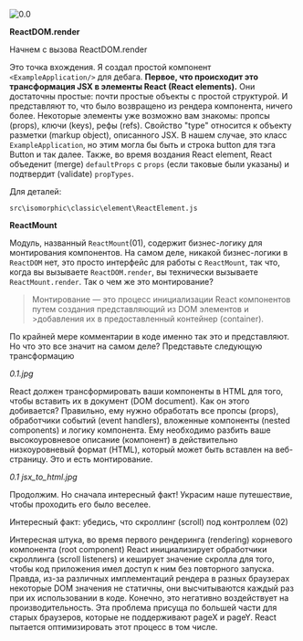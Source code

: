 ![0.0](https://raw.githubusercontent.com/Bogdan-Lyashenko/Under-the-hood-ReactJS/236a844a24f38edc8c3d5c2cb9be53d91e0031dc/stack/images/0/part-0.svg)

**ReactDOM.render**

Начнем с вызова ReactDOM.render

Это точка вхождения. Я создал простой компонент `<ExampleApplication/>` для дебага. **Первое, что происходит это трансформация JSX в элементы React (React elements).** Они достаточны простые: почти простые объекты с простой структурой. И представляют то, что было возвращено из рендера компонента, ничего более. Некоторые элементы уже возможно вам знакомы: пропсы (props), ключи (keys), рефы (refs). Свойство "type" относится к объекту разметки (markup object), описанного JSX. В нашем случае, это класс `ExampleApplication`, но этим могла бы быть и строка button для тэга Button и так далее. Также, во время воздания React element, React объеденит (merge) `defaultProps` с `props` (если таковые были указаны) и подтвердит (validate) `propTypes`.

Для деталей:

`src\isomorphic\classic\element\ReactElement.js`

**ReactMount**

Модуль, названный `ReactMount`(01), содержит бизнес-логику для монтирования компонентов. На самом деле, никакой бизнес-логики в `ReactDOM` нет, это просто интерфейс для работы с `ReactMount`, так что, когда вы вызываете `ReactDOM.render`, вы технически вызываете `ReactMount.render`. Так о чем же это монтирование?

>Монтирование — это процесс инициализации React компонентов путем создания представляющий из DOM элементов и >добавления их в предоставленный контейнер (container).

По крайней мере комментарии в коде именно так это и представляют. Но что это все значит на самом деле? Представьте следующую трансформацию

*0.1.jpg*

React должен трансформировать ваши компоненты в HTML для того, чтобы вставить их в документ (DOM document). Как он этого добивается? Правильно, ему нужно обработать все пропсы (props), обработчики событий (event handlers), вложенные компоненты (nested components) и логику компонента. Ему необходимо разбить ваше высокоуровневое описание (компонент) в действительно низкоуровневый формат (HTML), который может быть вставлен на веб-страницу. Это и есть монтирование.

*0.1 jsx_to_html.jpg*

Продолжим. Но сначала интересный факт! Украсим наше путешествие, чтобы проходить его было веселее.

Интересный факт: убедись, что скроллинг (scroll) под контроллем (02)

Интересная штука, во время первого рендеринга (rendering) корневого компонента (root component) React инициализирует обработчики скроллинга (scroll listeners) и кеширует значение скролла для того, чтобы код приложения имел доступ к ним без повторного запуска. Правда, из-за различных имплементаций рендера в разных браузерах некоторые DOM значения не статичны, они высчитываются каждый раз при их использовании в коде. Конечно, это негативно воздействует на производительность. Эта проблема присуща по большей части для старых браузеров, которые не поддерживают pageX и pageY. React пытается оптимизировать этот процесс в том числе. 
